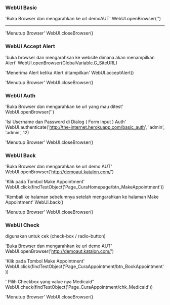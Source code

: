 ### WebUI Basic 
'Buka Browser dan mengarahkan ke url demoAUT'
WebUI.openBrowser('')
  
  ----------

'Menutup Browser'
WebUI.closeBrowser()


### WebUI Accept Alert

'buka browser dan mengarahkan ke website dimana akan menampilkan Alert'
WebUI.openBrowser(GlobalVariable.G_SiteURL)

'Menerima Alert ketika Alert ditampilkan'
WebUI.acceptAlert()

'Menutup Browser'
WebUI.closeBrowser()


### WebUI Auth
'Buka Browser dan mengarahkan ke url yang mau ditest'
WebUI.openBrowser('')

'Isi Username dan Password di Dialog ( Form Input ) Auth'
WebUI.authenticate('http://the-internet.herokuapp.com/basic_auth', 'admin', 'admin', 12)

'Menutup Browser'
WebUI.closeBrowser()


### WebUI Back 
'Buka Browser dan mengarahkan ke url demo AUT'
WebUI.openBrowser('http://demoaut.katalon.com/')

'Klik pada Tombol Make Appointment'
WebUI.click(findTestObject('Page_CuraHomepage/btn_MakeAppointment'))

'Kembali ke halaman sebelumnya setelah mengarahkan ke halaman Make Appointment'
WebUI.back()

'Menutup Browser'
WebUI.closeBrowser()

### WebUI Check
digunakan untuk cek (check-box / radio-button)

'Buka Browser dan mengarahkan ke url demo AUT' 
WebUI.openBrowser('http://demoaut.katalon.com/')

'Klik pada Tombol Make Appointment'
WebUI.click(findTestObject('Page_CuraAppointment/btn_BookAppointment'))

' Pilih Checkbox yang value nya Medicaid"
WebUI.check(findTestObject('Page_CuraAppointment/chk_Medicaid'))

'Menutup Browser'
WebUI.closeBrowser()


